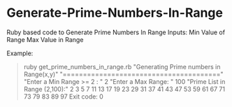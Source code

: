 # Generate-Prime-Numbers-In-Range
Ruby based code to Generate Prime Numbers In Range
Inputs:
Min Value of Range
Max Value in Range

Example:

>ruby get_prime_numbers_in_range.rb
"Generating Prime numbers in Range(x,y)"
"======================================="
"Enter a Min Range >= 2 : "
2
"Enter a Max Range: "
100
"Prime List in Range (2,100):"
2
3
5
7
11
13
17
19
23
29
31
37
41
43
47
53
59
61
67
71
73
79
83
89
97
>Exit code: 0

